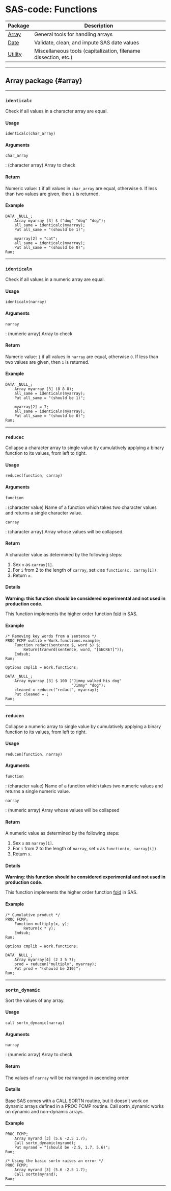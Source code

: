 # SAS-code: Functions

Package             | Description
------------------- | -----------
[Array](#array)     | General tools for handling arrays
[Date](#date)       | Validate, clean, and impute SAS date values
[Utility](#utility) | Miscellaneous tools (capitalization, filename dissection, etc.)

---

## Array package {#array}

---

### `identicalc`

Check if all values in a character array are equal.

#### Usage

`identicalc(char_array)`

#### Arguments

`char_array`

:   (character array) Array to check

#### Return

Numeric value: `1` if all values in `char_array` are equal, otherwise `0`. If less than two values are given, then `1` is returned.

#### Example

```sas
DATA _NULL_;
    Array myarray [3] $ ("dog" "dog" "dog");
    all_same = identicalc(myarray);
    Put all_same = "(should be 1)";
    
    myarray[2] = "cat";
    all_same = identicalc(myarray);
    Put all_same = "(should be 0)";
Run;
```

---

### `identicaln`

Check if all values in a numeric array are equal.

#### Usage

`identicaln(narray)`

#### Arguments

`narray`

:   (numeric array) Array to check

#### Return

Numeric value: `1` if all values in `narray` are equal, otherwise `0`. If less than two values are given, then `1` is returned.

#### Example

```sas
DATA _NULL_;
    Array myarray [3] (8 8 8);
    all_same = identicaln(myarray);
    Put all_same = "(should be 1)";
    
    myarray[2] = 7;
    all_same = identicaln(myarray);
    Put all_same = "(should be 0)";
Run;
```

---

### `reducec`

Collapse a character array to single value by cumulatively applying a binary function to its values, from left to right.

#### Usage

`reducec(function, carray)`

#### Arguments

`function`

:   (character value) Name of a function which takes two character values and returns a single character value.

`carray`

:   (character array) Array whose values will be collapsed.

#### Return

A character value as determined by the following steps:

1. Sex `x` as `carray[1]`.
2. For `i` from 2 to the length of `carray`, set `x` as `function(x, carray[i])`.
3. Return `x`.

#### Details

**Warning: this function should be considered experimental and not used in production code.**

This function implements the higher order function [fold](https://en.wikipedia.org/wiki/Fold_(higher-order_function)) in SAS.

#### Example

```sas
/* Removing key words from a sentence */
PROC FCMP outlib = Work.functions.example;
    Function redact(sentence $, word $) $;
        Return(tranwrd(sentence, word, "[SECRET]"));
    Endsub;
Run;

Options cmplib = Work.functions;

DATA _NULL_;
    Array myarray [3] $ 100 ("Jimmy walked his dog"
                             "Jimmy" "dog");
    cleaned = reducec("redact", myarray);
    Put cleaned = ;
Run;
```

---

### `reducen`

Collapse a numeric array to single value by cumulatively applying a binary function to its values, from left to right.

#### Usage

`reducen(function, narray)`

#### Arguments

`function`

:   (character value) Name of a function which takes two numeric values and returns a single numeric value.

`narray`

:   (numeric array) Array whose values will be collapsed

#### Return

A numeric value as determined by the following steps:

1. Sex `x` as `narray[1]`.
2. For `i` from 2 to the length of `narray`, set `x` as `function(x, narray[i])`.
3. Return `x`.

#### Details

**Warning: this function should be considered experimental and not used in production code.**

This function implements the higher order function [fold](https://en.wikipedia.org/wiki/Fold_(higher-order_function)) in SAS.

#### Example

```sas
/* Cumulative product */
PROC FCMP;
    Function multiply(x, y);
        Return(x * y);
    Endsub;
Run;

Options cmplib = Work.functions;

DATA _NULL_;
    Array myarray[4] (2 3 5 7);
    prod = reducen("multiply", myarray);
    Put prod = "(should be 210)";
Run;
```

---

### `sortn_dynamic`

Sort the values of any array.

#### Usage

`call sortn_dynamic(narray)`

#### Arguments

`narray`

:   (numeric array) Array to check

#### Return

The values of `narray` will be rearranged in ascending order.

#### Details

Base SAS comes with a CALL SORTN routine, but it doesn't work on dynamic arrays defined in a PROC FCMP routine. Call sortn_dynamic works on dynamic and non-dynamic arrays.

#### Example

```sas
PROC FCMP;
    Array myrand [3] (5.6 -2.5 1.7);
    Call sortn_dynamic(myrand);
    Put myrand = "(should be -2.5, 1.7, 5.6)";
Run;

/* Using the basic sortn raises an error */
PROC FCMP;
    Array myrand [3] (5.6 -2.5 1.7);
    Call sortn(myrand);
Run;
```

---
